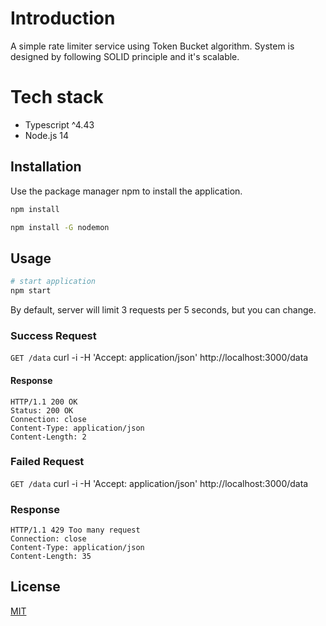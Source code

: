 # Introduction

A simple rate limiter service using Token Bucket algorithm. System is designed by following SOLID principle and it's scalable.

# Tech stack
- Typescript ^4.43
- Node.js 14

## Installation

Use the package manager npm to install the application.

```bash
npm install

npm install -G nodemon
```

## Usage

```bash
# start application
npm start
```
By default, server will limit 3 requests per 5 seconds, but you can change.
### Success Request
`GET /data`
    curl -i -H 'Accept: application/json' http://localhost:3000/data
#### Response

    HTTP/1.1 200 OK
    Status: 200 OK
    Connection: close
    Content-Type: application/json
    Content-Length: 2

### Failed Request
`GET /data`
    curl -i -H 'Accept: application/json' http://localhost:3000/data
### Response

    HTTP/1.1 429 Too many request
    Connection: close
    Content-Type: application/json
    Content-Length: 35

   ## License
[MIT](https://choosealicense.com/licenses/mit/)